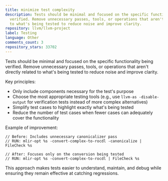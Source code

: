 ```yaml
---
title: minimize test complexity
description: Tests should be minimal and focused on the specific functionality being
  verified. Remove unnecessary passes, tools, or operations that aren't directly related
  to what's being tested to reduce noise and improve clarity.
repository: llvm/llvm-project
label: Testing
language: Other
comments_count: 3
repository_stars: 33702
---
```


Tests should be minimal and focused on the specific functionality being verified. Remove unnecessary passes, tools, or operations that aren't directly related to what's being tested to reduce noise and improve clarity.

Key principles:
- Only include components necessary for the test's purpose
- Choose the most appropriate testing tools (e.g., use `llvm-as -disable-output` for verification tests instead of more complex alternatives)
- Simplify test cases to highlight exactly what's being tested
- Reduce the number of test cases when fewer cases can adequately cover the functionality

Example of improvement:
```
// Before: Includes unnecessary canonicalizer pass
// RUN: mlir-opt %s -convert-complex-to-rocdl -canonicalize | FileCheck %s

// After: Focuses only on the conversion being tested  
// RUN: mlir-opt %s -convert-complex-to-rocdl | FileCheck %s
```

This approach makes tests easier to understand, maintain, and debug while ensuring they remain effective at catching regressions.